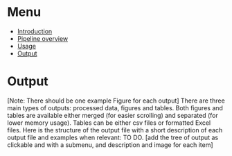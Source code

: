 
# Menu
* [Introduction](/README.md)
* [Pipeline overview](/docs/pipeline_overview.md)
* [Usage](/docs/usage.md)
* [Output](/docs/output.md)


# Output

[Note: There should be one example Figure for each output]
There are three main types of outputs: processed data, figures and tables. Both figures and tables are available either merged (for easier scrolling) and separated (for lower memory usage). Tables can be either csv files or formatted Excel files.
Here is the structure of the output file with a short description of each output file and examples when relevant: 
TO DO. [add the tree of output as clickable and with a submenu, and description and image for each item]
